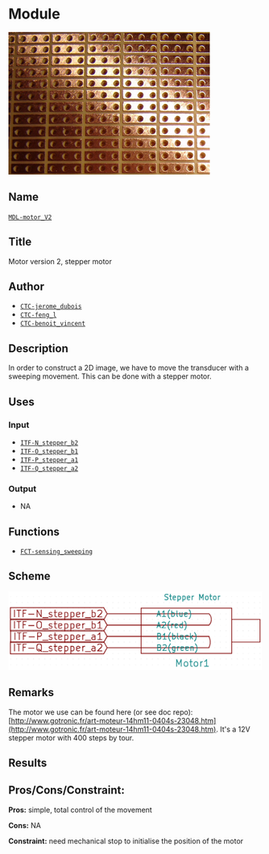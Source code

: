 # Module
![](viewme.png)

## Name
[`MDL-motor_V2`]()

## Title
Motor version 2, stepper motor

## Author
* [`CTC-jerome_dubois`]()
* [`CTC-feng_l`]()
* [`CTC-benoit_vincent`]()

## Description
In order to construct a 2D image, we have to move the transducer with a sweeping movement. This can be done with a stepper motor.

## Uses
### Input
* [`ITF-N_stepper_b2`]()
* [`ITF-O_stepper_b1`]()
* [`ITF-P_stepper_a1`]()
* [`ITF-Q_stepper_a2`]()

### Output
* NA

## Functions
* [`FCT-sensing_sweeping`]()

## Scheme
![](./images/scheme.png)

## Remarks
The motor we use can be found here (or see doc repo): [http://www.gotronic.fr/art-moteur-14hm11-0404s-23048.htm](http://www.gotronic.fr/art-moteur-14hm11-0404s-23048.htm). It's a 12V stepper motor with 400 steps by tour.

## Results

## Pros/Cons/Constraint:

**Pros:** simple, total control of the movement

**Cons:** NA

**Constraint:** need mechanical stop to initialise the position of the motor
